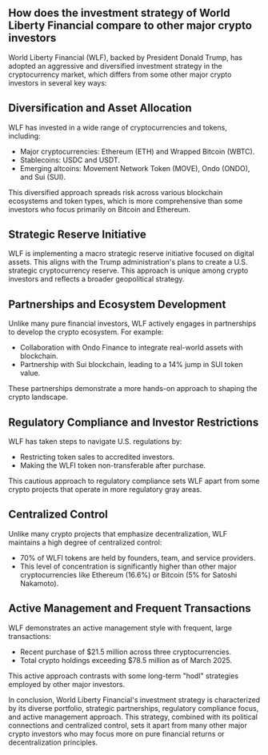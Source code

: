 ## How does the investment strategy of World Liberty Financial compare to other major crypto investors

World Liberty Financial (WLF), backed by President Donald Trump, has adopted an aggressive and diversified investment strategy in the cryptocurrency market, which differs from some other major crypto investors in several key ways:

## Diversification and Asset Allocation

WLF has invested in a wide range of cryptocurrencies and tokens, including:

- Major cryptocurrencies: Ethereum (ETH) and Wrapped Bitcoin (WBTC).
- Stablecoins: USDC and USDT.
- Emerging altcoins: Movement Network Token (MOVE), Ondo (ONDO), and Sui (SUI).

This diversified approach spreads risk across various blockchain ecosystems and token types, which is more comprehensive than some investors who focus primarily on Bitcoin and Ethereum.

## Strategic Reserve Initiative

WLF is implementing a macro strategic reserve initiative focused on digital assets. This aligns with the Trump administration's plans to create a U.S. strategic cryptocurrency reserve. This approach is unique among crypto investors and reflects a broader geopolitical strategy.

## Partnerships and Ecosystem Development

Unlike many pure financial investors, WLF actively engages in partnerships to develop the crypto ecosystem. For example:

- Collaboration with Ondo Finance to integrate real-world assets with blockchain.
- Partnership with Sui blockchain, leading to a 14% jump in SUI token value.

These partnerships demonstrate a more hands-on approach to shaping the crypto landscape.

## Regulatory Compliance and Investor Restrictions

WLF has taken steps to navigate U.S. regulations by:

- Restricting token sales to accredited investors.
- Making the WLFI token non-transferable after purchase.

This cautious approach to regulatory compliance sets WLF apart from some crypto projects that operate in more regulatory gray areas.

## Centralized Control

Unlike many crypto projects that emphasize decentralization, WLF maintains a high degree of centralized control:

- 70% of WLFI tokens are held by founders, team, and service providers.
- This level of concentration is significantly higher than other major cryptocurrencies like Ethereum (16.6%) or Bitcoin (5% for Satoshi Nakamoto).

## Active Management and Frequent Transactions

WLF demonstrates an active management style with frequent, large transactions:

- Recent purchase of $21.5 million across three cryptocurrencies.
- Total crypto holdings exceeding $78.5 million as of March 2025.

This active approach contrasts with some long-term "hodl" strategies employed by other major investors.

In conclusion, World Liberty Financial's investment strategy is characterized by its diverse portfolio, strategic partnerships, regulatory compliance focus, and active management approach. This strategy, combined with its political connections and centralized control, sets it apart from many other major crypto investors who may focus more on pure financial returns or decentralization principles.
